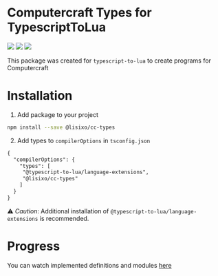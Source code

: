 # Computercraft Types for TypescriptToLua

![](https://img.shields.io/badge/License-MIT-orange?style=for-the-badge) ![](https://img.shields.io/github/package-json/v/Lisixo/cc-types?style=for-the-badge) ![](https://img.shields.io/badge/Written%20with-Typescript-blue?style=for-the-badge)

This package was created for `typescript-to-lua` to create programs for Computercraft

# Installation
1. Add package to your project
```bash
npm install --save @lisixo/cc-types
```
2. Add types to `compilerOptions` in `tsconfig.json`
```diff
{
  "compilerOptions": {
    "types": [
     "@typescript-to-lua/language-extensions",
     "@lisixo/cc-types"
    ]
  }
}
```
⚠️ _Caution_: Additional installation of `@typescript-to-lua/language-extensions` is recommended.

<!-- # Additional definitions

For now i dont have any -->
<!--
| Mod                   | Npm Package   |
| --------------------- | ------------- |
| Advanced Peripherals  | null          |
| Mekanism              | null          | 
-->


# Progress
You can watch implemented definitions and modules [here](PROGRESS.md)
